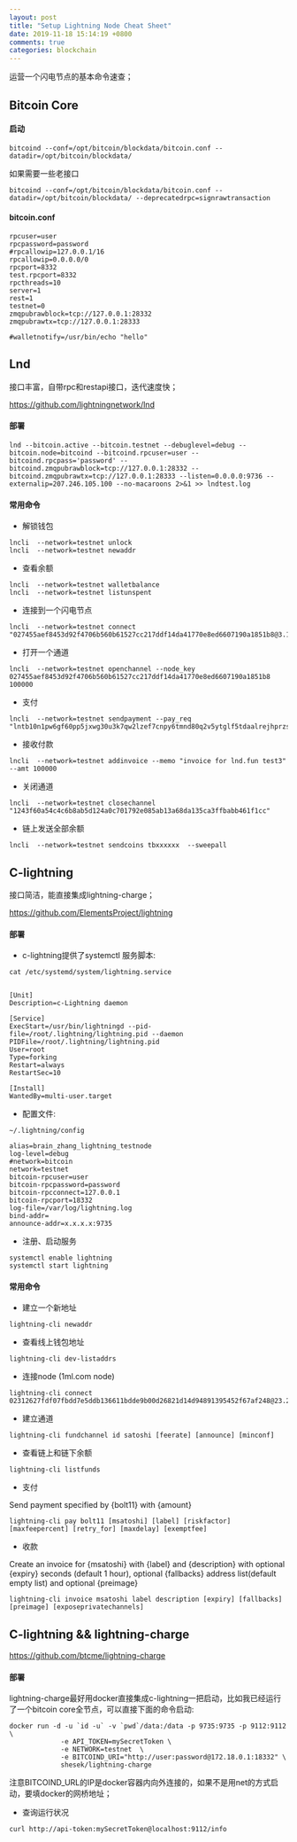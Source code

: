 ```yaml
---
layout: post
title: "Setup Lightning Node Cheat Sheet"
date: 2019-11-18 15:14:19 +0800
comments: true
categories: blockchain
---
```


运营一个闪电节点的基本命令速查；

<!-- more -->

## Bitcoin Core

#### 启动

```
bitcoind --conf=/opt/bitcoin/blockdata/bitcoin.conf --datadir=/opt/bitcoin/blockdata/
```

如果需要一些老接口

```
bitcoind --conf=/opt/bitcoin/blockdata/bitcoin.conf --datadir=/opt/bitcoin/blockdata/ --deprecatedrpc=signrawtransaction
```

#### bitcoin.conf

```
rpcuser=user
rpcpassword=password
#rpcallowip=127.0.0.1/16
rpcallowip=0.0.0.0/0
rpcport=8332
test.rpcport=8332
rpcthreads=10
server=1
rest=1
testnet=0
zmqpubrawblock=tcp://127.0.0.1:28332
zmqpubrawtx=tcp://127.0.0.1:28333

#walletnotify=/usr/bin/echo "hello"
```


## Lnd

接口丰富，自带rpc和restapi接口，迭代速度快；

https://github.com/lightningnetwork/lnd

#### 部署

```
lnd --bitcoin.active --bitcoin.testnet --debuglevel=debug --bitcoin.node=bitcoind --bitcoind.rpcuser=user --bitcoind.rpcpass='password' --bitcoind.zmqpubrawblock=tcp://127.0.0.1:28332 --bitcoind.zmqpubrawtx=tcp://127.0.0.1:28333 --listen=0.0.0.0:9736 --externalip=207.246.105.100 --no-macaroons 2>&1 >> lndtest.log
```

#### 常用命令

* 解锁钱包

```
lncli  --network=testnet unlock
lncli  --network=testnet newaddr
```

* 查看余额

```
lncli  --network=testnet walletbalance
lncli  --network=testnet listunspent
```

* 连接到一个闪电节点

```
lncli  --network=testnet connect "027455aef8453d92f4706b560b61527cc217ddf14da41770e8ed6607190a1851b8@3.13.29.161:9735"
```

* 打开一个通道

```
lncli  --network=testnet openchannel --node_key 027455aef8453d92f4706b560b61527cc217ddf14da41770e8ed6607190a1851b8 100000
```

* 支付

```
lncli  --network=testnet sendpayment --pay_req "lntb10n1pw6gf60pp5jxwg30u3k7qw2lzef7cnpy6tmnd80q2v5ytglf5tdaalrejhprzsdqhvf6xxmt9ypkxuepqw3jhxaqcqzpg9jsccqelkelayq89ydgrhxwf0hv2ffkdu2y6l27vtpmscszxj3pjsh..."
```

* 接收付款

```
lncli  --network=testnet addinvoice --memo "invoice for lnd.fun test3" --amt 100000
```

* 关闭通道

```
lncli  --network=testnet closechannel "1243f60a54c4c6b8ab5d124a0c701792e085ab13a68da135ca3ffbabb461f1cc"
```

* 链上发送全部余额

```
lncli  --network=testnet sendcoins tbxxxxxx  --sweepall
```

## C-lightning

接口简洁，能直接集成lightning-charge；

https://github.com/ElementsProject/lightning

#### 部署

* c-lightning提供了systemctl 服务脚本:

```
cat /etc/systemd/system/lightning.service


[Unit]
Description=c-Lightning daemon

[Service]
ExecStart=/usr/bin/lightningd --pid-file=/root/.lightning/lightning.pid --daemon
PIDFile=/root/.lightning/lightning.pid
User=root
Type=forking
Restart=always
RestartSec=10

[Install]
WantedBy=multi-user.target
```

* 配置文件:
```
~/.lightning/config

alias=brain_zhang_lightning_testnode
log-level=debug
#network=bitcoin
network=testnet
bitcoin-rpcuser=user
bitcoin-rpcpassword=password
bitcoin-rpcconnect=127.0.0.1
bitcoin-rpcport=18332
log-file=/var/log/lightning.log
bind-addr=
announce-addr=x.x.x.x:9735
```

* 注册、启动服务

```
systemctl enable lightning
systemctl start lightning
```

#### 常用命令

* 建立一个新地址

```
lightning-cli newaddr
```

* 查看线上钱包地址

```
lightning-cli dev-listaddrs
```

* 连接node (1ml.com node)

```
lightning-cli connect 02312627fdf07fbdd7e5ddb136611bdde9b00d26821d14d94891395452f67af248@23.237.77.12:9735
```

* 建立通道

```
lightning-cli fundchannel id satoshi [feerate] [announce] [minconf]
```

* 查看链上和链下余额

```
lightning-cli listfunds
```

* 支付

Send payment specified by {bolt11} with {amount}

```
lightning-cli pay bolt11 [msatoshi] [label] [riskfactor] [maxfeepercent] [retry_for] [maxdelay] [exemptfee]
```
   

* 收款

Create an invoice for {msatoshi} with {label} and {description} with optional {expiry} seconds (default 1 hour), optional {fallbacks} address list(default empty list) and optional {preimage}

```
lightning-cli invoice msatoshi label description [expiry] [fallbacks] [preimage] [exposeprivatechannels]
```
    

## C-lightning && lightning-charge

https://github.com/btcme/lightning-charge

#### 部署

lightning-charge最好用docker直接集成c-lightning一把启动，比如我已经运行了一个bitcoin core全节点，可以直接下面的命令启动:

```
docker run -d -u `id -u` -v `pwd`/data:/data -p 9735:9735 -p 9112:9112 \
             -e API_TOKEN=mySecretToken \
             -e NETWORK=testnet  \
             -e BITCOIND_URI="http://user:password@172.18.0.1:18332" \
             shesek/lightning-charge
```
注意BITCOIND_URL的IP是docker容器内向外连接的，如果不是用net的方式启动，要填docker的网桥地址；

* 查询运行状况

```
curl http://api-token:mySecretToken@localhost:9112/info
```
